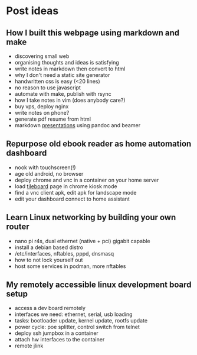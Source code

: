 Post ideas
===============

How I built this webpage using markdown and make
------------------------------------------------

-   discovering small web
-   organising thoughts and ideas is satisfying
-   write notes in markdown then convert to html
-   why I don't need a static site generator
-   handwritten css is easy (\<20 lines)
-   no reason to use javascript
-   automate with make, publish with rsync
-   how I take notes in vim (does anybody care?)
-   buy vps, deploy nginx
-   write notes on phone?
-   generate pdf resume from html
-   markdown [presentations](https://github.com/davidjenei/slides) using pandoc and beamer

Repurpose old ebook reader as home automation dashboard
-------------------------------------------------------

-   nook with touchscreen(!)
-   age old android, no browser
-   deploy chrome and vnc in a container on your home server
-   load [tileboard] page in chrome kiosk mode
-   find a vnc client apk, edit apk for landscape mode
-   edit your dashboard connect to home assistant

Learn Linux networking by building your own router
--------------------------------------------------

-   nano pi r4s, dual ethernet (native + pci) gigabit capable
-   install a debian based distro
-   /etc/interfaces, nftables, pppd, dnsmasq
-   how to not lock yourself out
-   host some services in podman, more nftables

My remotely accessible linux development board setup
----------------------------------------------------

-   access a dev board remotely
-   interfaces we need: ethernet, serial, usb loading
-   tasks: bootloader update, kernel update, rootfs update
-   power cycle: poe splitter, control switch from telnet
-   deploy ssh jumpbox in a container
-   attach hw interfaces to the container
-   remote jlink

  [tileboard]: https://github.com/resoai/TileBoard

